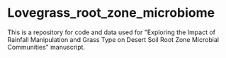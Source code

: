 # Lovegrass_root_zone_microbiome
This is a repository for code and data used for "Exploring the Impact of Rainfall Manipulation and Grass Type on Desert Soil Root Zone Microbial Communities" manuscript.
